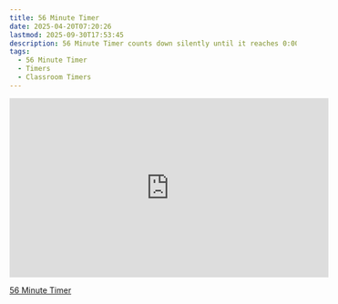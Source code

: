 ```yaml
---
title: 56 Minute Timer
date: 2025-04-20T07:20:26
lastmod: 2025-09-30T17:53:45
description: 56 Minute Timer counts down silently until it reaches 0:00 and then makes a sound to show time is up
tags:
  - 56 Minute Timer
  - Timers
  - Classroom Timers
---
```


<div class="iframe-16-9-container">
<iframe class="youTubeIframe" width="560" height="315" src="https://www.youtube.com/embed/GkFqWZYtI_k" title="2 Minute Timer" frameborder="0" allow="accelerometer; autoplay; clipboard-write; encrypted-media; gyroscope; picture-in-picture; web-share" referrerpolicy="strict-origin-when-cross-origin" allowfullscreen></iframe>
</div>

[56 Minute Timer](https://youtu.be/GkFqWZYtI_k)
